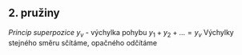 ## 2. pružiny

_Princip superpozice_
$y_v$ - výchylka pohybu
$y_1 + y_2 + ... = y_v$
Výchylky stejného směru sčítáme, opačného odčítáme
